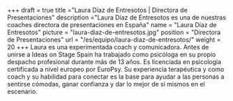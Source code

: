 +++
draft		= true
title		="Laura Díaz de Entresotos | Directora de Presentaciones"
description	="Laura Díaz de Entresotos es una de nuestras coaches directora de presentaciones en España"
name		= "Laura Díaz de Entresotos"
picture		= "laura-diaz-de-entresotos.jpg"
position 	= "Directora de Presentaciones"
url			= "/es/equipo/laura-diaz-de-entresotos/"
weight		= 20
+++
Laura es una experimentada coach y comunicadora. Antes de unirse a Ideas on Stage Spain ha trabajado como psicóloga en su propio despacho profesional durante más de 13 años. Es licenciada en psicología certificada a nivel europeo por EuroPsy. Su experiencia terapéutica y como coach y su habilidad para conectar es la base para ayudar a las personas a sentirse cómodas, ganar confianza y dar lo mejor de sí mismos en el escenario.
